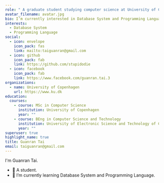 ```yaml
---
role: " A graduate student studying computer science at University of Copenhagen."
avatar_filename: avatar.jpg
bio: I’m currently interested in Database System and Programming Language.
interests:
  - Database System
  - Programming Language
social:
  - icon: envelope
    icon_pack: fas
    link: mailto:taiguanran@gmail.com
  - icon: github
    icon_pack: fab
    link: https://github.com/stupidodie
  - icon: facebook
    icon_pack: fab
    link: https://www.facebook.com/guanran.tai.3
organizations:
  - name: University of Copenhagen
    url: https://www.ku.dk
education:
  courses:
    - course: MSc in Computer Science
      institution: University of Copenhagen
      year: ""
    - course: BEng in Computer Science and Technology
      institution: University of Electronic Science and Technology of China
      year: ""
superuser: true
highlight_name: true
title: Guanran Tai
email: taiguanran@gmail.com
---
```

I'm Guanran Tai.

* 🔭 A student.
* 🌱 I’m currently learning Database System and Programming Language.
